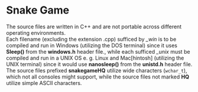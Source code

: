 # Snake Game
The source files are written in C++ and are not portable across different operating environments.  
Each filename (excluding the extension .cpp) sufficed by *_win* is to be compiled and run in Windows (utilizing the DOS terminal) since it uses **Sleep()** from the **windows.h** header file., while each sufficed *_unix* must be compiled and run in a UNIX OS e. g. Linux and Mac[hintosh] (utilizing the UNIX terminal) since it would use **nanosleep()** from the **unistd.h** header file.  
The source files prefixed **snakegameHQ** utilize wide characters (`wchar_t`), which not all consoles might support, while the source files not marked **HQ** utilize simple ASCII characters.
